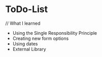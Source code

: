 # ToDo-List

// What I learned 
-  Using the Single Responsibility Principle
-  Creating new form options
-  Using dates
-  External Library

